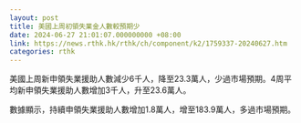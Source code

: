 ```yaml
---
layout: post
title: 美國上周初領失業金人數較預期少
date: 2024-06-27 21:01:07.000000000 +08:00
link: https://news.rthk.hk/rthk/ch/component/k2/1759337-20240627.htm
categories: rthk
---
```


美國上周新申領失業援助人數減少6千人，降至23.3萬人，少過市場預期。4周平均新申領失業援助人數增加3千人，升至23.6萬人。

數據顯示，持續申領失業援助人數增加1.8萬人，增至183.9萬人，多過市場預期。
